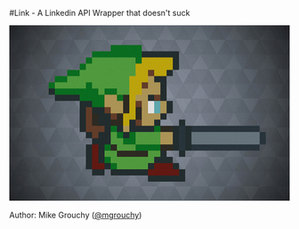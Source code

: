 #Link - A Linkedin API Wrapper that doesn't suck

![link](link.jpg)


Author: Mike Grouchy ([@mgrouchy](http://twitter.com/mgrouchy))
